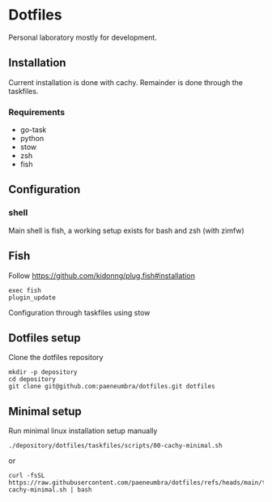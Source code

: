 # Dotfiles

Personal laboratory mostly for development.

## Installation

Current installation is done with cachy.
Remainder is done through the taskfiles.

### Requirements

- go-task
- python
- stow
- zsh
- fish

## Configuration

### shell

Main shell is fish, a working setup exists for bash and zsh (with zimfw)

## Fish

Follow <https://github.com/kidonng/plug.fish#installation>

```shell
exec fish
plugin_update
```

Configuration through taskfiles using stow

## Dotfiles setup

Clone the dotfiles repository

```shell
mkdir -p depository
cd depository
git clone git@github.com:paeneumbra/dotfiles.git dotfiles
```

## Minimal setup

Run minimal linux installation setup manually

```shell
./depository/dotfiles/taskfiles/scripts/00-cachy-minimal.sh
```

or

```shell
curl -fsSL https://raw.githubusercontent.com/paeneumbra/dotfiles/refs/heads/main/taskfiles/scripts/00-cachy-minimal.sh | bash
```
